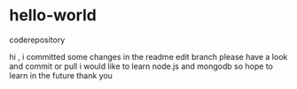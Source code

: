 # hello-world
coderepository

hi , i committed some changes in the readme edit branch please have a look and commit or pull
i would like to learn node.js and mongodb so hope to learn in the future thank you
